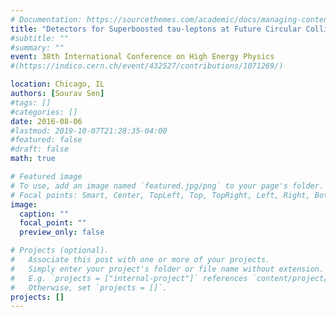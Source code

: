 ```yaml
---
# Documentation: https://sourcethemes.com/academic/docs/managing-content/
title: "Detectors for Superboosted tau-leptons at Future Circular Colliders"
#subtitle: ""
#summary: ""
event: 38th International Conference on High Energy Physics
#(https://indico.cern.ch/event/432527/contributions/1071269/)

location: Chicago, IL
authors: [Sourav Sen]
#tags: []
#categories: []
date: 2016-08-06
#lastmod: 2019-10-07T21:28:35-04:00
#featured: false
#draft: false
math: true

# Featured image
# To use, add an image named `featured.jpg/png` to your page's folder.
# Focal points: Smart, Center, TopLeft, Top, TopRight, Left, Right, BottomLeft, Bottom, BottomRight.
image:
  caption: ""
  focal_point: ""
  preview_only: false

# Projects (optional).
#   Associate this post with one or more of your projects.
#   Simply enter your project's folder or file name without extension.
#   E.g. `projects = ["internal-project"]` references `content/project/deep-learning/index.md`.
#   Otherwise, set `projects = []`.
projects: []
---
```


